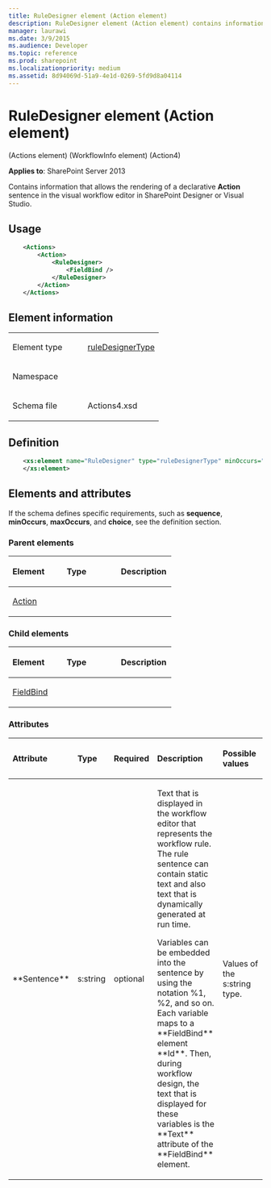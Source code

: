 ```yaml
---
title: RuleDesigner element (Action element)
description: RuleDesigner element (Action element) contains information that allows the rendering of a declarative Action sentence in the visual workflow editor.
manager: laurawi
ms.date: 3/9/2015
ms.audience: Developer
ms.topic: reference
ms.prod: sharepoint
ms.localizationpriority: medium
ms.assetid: 8d94069d-51a9-4e1d-0269-5fd9d8a04114
---
```


# RuleDesigner element (Action element) 

(Actions element) (WorkflowInfo element) (Action4)

**Applies to**: SharePoint Server 2013

Contains information that allows the rendering of a declarative **Action** sentence in the visual workflow editor in SharePoint Designer or Visual Studio.

## Usage

```XML
    <Actions>
        <Action>
            <RuleDesigner>
                <FieldBind />
            </RuleDesigner>
        </Action>
    </Actions>
```

## Element information

<table>
<colgroup>
<col width="50%" />
<col width="50%" />
</colgroup>
<tbody>
<tr class="odd">
<td align="left"><p><span class="label">Element type</span></p></td>
<td align="left"><p><a href="ruledesignertype-complextype-action4.md">ruleDesignerType</a></p></td>
</tr>
<tr class="even">
<td align="left"><p><span class="label">Namespace</span></p></td>
<td align="left"><p></p></td>
</tr>
<tr class="odd">
<td align="left"><p><span class="label">Schema file</span></p></td>
<td align="left"><p>Actions4.xsd</p></td>
</tr>
</tbody>
</table>

## Definition

```XML
    <xs:element name="RuleDesigner" type="ruleDesignerType" minOccurs="1" maxOccurs="1">
    </xs:element>  
```

## Elements and attributes

If the schema defines specific requirements, such as **sequence**, **minOccurs**, **maxOccurs**, and **choice**, see the definition section.

### Parent elements

<table>
<colgroup>
<col width="33%" />
<col width="33%" />
<col width="33%" />
</colgroup>
<thead>
<tr class="header">
<th align="left"><p>Element</p></th>
<th align="left"><p>Type</p></th>
<th align="left"><p>Description</p></th>
</tr>
</thead>
<tbody>
<tr class="odd">
<td align="left"><p><a href="action-element-actions-elementworkflowinfo-elementaction4.md">Action</a></p></td>
<td align="left"><p></p></td>
<td align="left"><p></p></td>
</tr>
</tbody>
</table>

### Child elements

<table>
<colgroup>
<col width="33%" />
<col width="33%" />
<col width="33%" />
</colgroup>
<thead>
<tr class="header">
<th align="left"><p>Element</p></th>
<th align="left"><p>Type</p></th>
<th align="left"><p>Description</p></th>
</tr>
</thead>
<tbody>
<tr class="odd">
<td align="left"><p><a href="fieldbind-element-ruledesignertype-complextypeaction4.md">FieldBind</a></p></td>
<td align="left"><p></p></td>
<td align="left"><p></p></td>
</tr>
</tbody>
</table>

### Attributes

<table>
<colgroup>
<col width="15%" />
<col width="15%" />
<col width="15%" />
<col width="30%" />
<col width="25%" />
</colgroup>
<thead>
<tr class="header">
<th align="left"><p>Attribute</p></th>
<th align="left"><p>Type</p></th>
<th align="left"><p>Required</p></th>
<th align="left"><p>Description</p></th>
<th align="left"><p>Possible values</p></th>
</tr>
</thead>
<tbody>
<tr class="odd">
<td align="left"><p>**Sentence**</p></td>
<td align="left"><p>s:string</p></td>
<td align="left"><p>optional</p></td>
<td align="left"><p>Text that is displayed in the workflow editor that represents the workflow rule. The rule sentence can contain static text and also text that is dynamically generated at run time.</p>
<p>Variables can be embedded into the sentence by using the notation %1, %2, and so on. Each variable maps to a **FieldBind** element **Id**. Then, during workflow design, the text that is displayed for these variables is the **Text** attribute of the **FieldBind** element.</p></td>
<td align="left"><p>Values of the s:string type.</p></td>
</tr>
</tbody>
</table>








